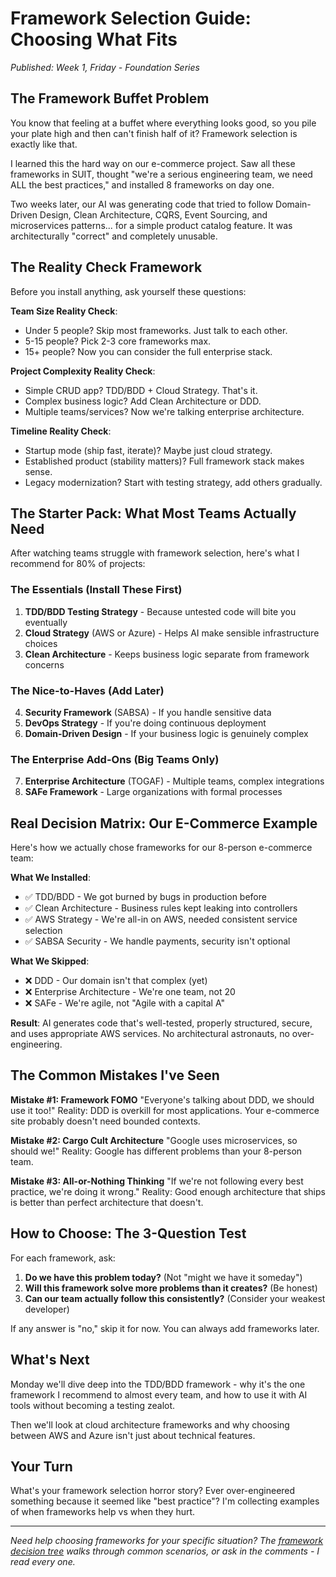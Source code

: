 # Framework Selection Guide: Choosing What Fits

*Published: Week 1, Friday - Foundation Series*

## The Framework Buffet Problem

You know that feeling at a buffet where everything looks good, so you pile your plate high and then can't finish half of it? Framework selection is exactly like that.

I learned this the hard way on our e-commerce project. Saw all these frameworks in SUIT, thought "we're a serious engineering team, we need ALL the best practices," and installed 8 frameworks on day one. 

Two weeks later, our AI was generating code that tried to follow Domain-Driven Design, Clean Architecture, CQRS, Event Sourcing, and microservices patterns... for a simple product catalog feature. It was architecturally "correct" and completely unusable.

## The Reality Check Framework

Before you install anything, ask yourself these questions:

**Team Size Reality Check**:
- Under 5 people? Skip most frameworks. Just talk to each other.
- 5-15 people? Pick 2-3 core frameworks max.
- 15+ people? Now you can consider the full enterprise stack.

**Project Complexity Reality Check**:
- Simple CRUD app? TDD/BDD + Cloud Strategy. That's it.
- Complex business logic? Add Clean Architecture or DDD.
- Multiple teams/services? Now we're talking enterprise architecture.

**Timeline Reality Check**:
- Startup mode (ship fast, iterate)? Maybe just cloud strategy.
- Established product (stability matters)? Full framework stack makes sense.
- Legacy modernization? Start with testing strategy, add others gradually.

## The Starter Pack: What Most Teams Actually Need

After watching teams struggle with framework selection, here's what I recommend for 80% of projects:

### The Essentials (Install These First)
1. **TDD/BDD Testing Strategy** - Because untested code will bite you eventually
2. **Cloud Strategy** (AWS or Azure) - Helps AI make sensible infrastructure choices
3. **Clean Architecture** - Keeps business logic separate from framework concerns

### The Nice-to-Haves (Add Later)
4. **Security Framework** (SABSA) - If you handle sensitive data
5. **DevOps Strategy** - If you're doing continuous deployment
6. **Domain-Driven Design** - If your business logic is genuinely complex

### The Enterprise Add-Ons (Big Teams Only)
7. **Enterprise Architecture** (TOGAF) - Multiple teams, complex integrations
8. **SAFe Framework** - Large organizations with formal processes

## Real Decision Matrix: Our E-Commerce Example

Here's how we actually chose frameworks for our 8-person e-commerce team:

**What We Installed**:
- ✅ TDD/BDD - We got burned by bugs in production before
- ✅ Clean Architecture - Business rules kept leaking into controllers
- ✅ AWS Strategy - We're all-in on AWS, needed consistent service selection
- ✅ SABSA Security - We handle payments, security isn't optional

**What We Skipped**:
- ❌ DDD - Our domain isn't that complex (yet)
- ❌ Enterprise Architecture - We're one team, not 20
- ❌ SAFe - We're agile, not "Agile with a capital A"

**Result**: AI generates code that's well-tested, properly structured, secure, and uses appropriate AWS services. No architectural astronauts, no over-engineering.

## The Common Mistakes I've Seen

**Mistake #1: Framework FOMO**
"Everyone's talking about DDD, we should use it too!" 
Reality: DDD is overkill for most applications. Your e-commerce site probably doesn't need bounded contexts.

**Mistake #2: Cargo Cult Architecture**
"Google uses microservices, so should we!"
Reality: Google has different problems than your 8-person team.

**Mistake #3: All-or-Nothing Thinking**
"If we're not following every best practice, we're doing it wrong."
Reality: Good enough architecture that ships is better than perfect architecture that doesn't.

## How to Choose: The 3-Question Test

For each framework, ask:

1. **Do we have this problem today?** (Not "might we have it someday")
2. **Will this framework solve more problems than it creates?** (Be honest)
3. **Can our team actually follow this consistently?** (Consider your weakest developer)

If any answer is "no," skip it for now. You can always add frameworks later.

## What's Next

Monday we'll dive deep into the TDD/BDD framework - why it's the one framework I recommend to almost every team, and how to use it with AI tools without becoming a testing zealot.

Then we'll look at cloud architecture frameworks and why choosing between AWS and Azure isn't just about technical features.

## Your Turn

What's your framework selection horror story? Ever over-engineered something because it seemed like "best practice"? I'm collecting examples of when frameworks help vs when they hurt.

---

*Need help choosing frameworks for your specific situation? The [framework decision tree](link) walks through common scenarios, or ask in the comments - I read every one.*

